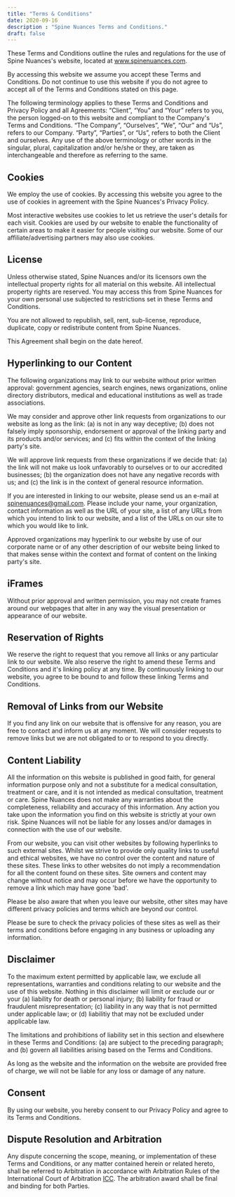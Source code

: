 ```yaml
---
title: "Terms & Conditions"
date: 2020-09-16
description : "Spine Nuances Terms and Conditions."
draft: false
---
```


These Terms and Conditions outline the rules and regulations for the use of Spine Nuances's website, located at www.spinenuances.com.

By accessing this website we assume you accept these Terms and Conditions. Do not continue to use this website if you do not agree to accept all of the Terms and Conditions stated on this page.

The following terminology applies to these Terms and Conditions and Privacy Policy and all Agreements: 
“Client”, “You” and “Your” refers to you, the person logged-on to this website and compliant to the Company's Terms and Conditions. 
“The Company”, “Ourselves”, “We”, “Our” and “Us”, refers to our Company. “Party”, “Parties”, or “Us”, refers to both the Client and ourselves. 
Any use of the above terminology or other words in the singular, plural, capitalization and/or he/she or they, are taken as interchangeable and therefore as referring to the same.

## Cookies
We employ the use of cookies. By accessing this website you agree to the use of cookies in agreement with the Spine Nuances's Privacy Policy.

Most interactive websites use cookies to let us retrieve the user's details for each visit. Cookies are used by our website to enable the functionality of certain areas to make it easier for people visiting our website. 
Some of our affiliate/advertising partners may also use cookies.

## License
Unless otherwise stated, Spine Nuances and/or its licensors own the intellectual property rights for all material on this website.
All intellectual property rights are reserved. You may access this from Spine Nuances for your own personal use subjected to restrictions set in these Terms and Conditions.

You are not allowed to republish, sell, rent, sub-license, reproduce, duplicate, copy or redistribute content from Spine Nuances.

This Agreement shall begin on the date hereof.

## Hyperlinking to our Content
The following organizations may link to our website without prior written approval: government agencies, search engines, news organizations, online directory distributors, medical and educational institutions as well as trade associations.

We may consider and approve other link requests from organizations to our website as long as the link: (a) is not in any way deceptive; 
(b) does not falsely imply sponsorship, endorsement or approval of the linking party and its products and/or services; and (c) fits within the context of the linking party's site.

We will approve link requests from these organizations if we decide that: (a) the link will not make us look unfavorably to ourselves or to our accredited businesses; 
(b) the organization does not have any negative records with us; and (c) the link is in the context of general resource information.

If you are interested in linking to our website, please send us an e-mail at spinenuances@gmail.com. Please include your name, your organization, contact information as well as the URL of your site, 
a list of any URLs from which you intend to link to our website, and a list of the URLs on our site to which you would like to link.

Approved organizations may hyperlink to our website by use of our corporate name or of any other description of our website being linked to that makes sense within the context and format of content on the linking party's site.

## iFrames
Without prior approval and written permission, you may not create frames around our webpages that alter in any way the visual presentation or appearance of our website.

## Reservation of Rights
We reserve the right to request that you remove all links or any particular link to our website. 
We also reserve the right to amend these Terms and Conditions and it's linking policy at any time. 
By continuously linking to our website, you agree to be bound to and follow these linking Terms and Conditions.

## Removal of Links from our Website
If you find any link on our website that is offensive for any reason, you are free to contact and inform us at any moment. 
We will consider requests to remove links but we are not obligated to or to respond to you directly.

## Content Liability
All the information on this website is published in good faith, for general information purpose only and not a substitute for a medical consultation, treatment or care, and it is not intended as medical consultation, treatment or care.
Spine Nuances does not make any warranties about the completeness, reliability and accuracy of this information. Any action you take upon the information you find on this website
is strictly at your own risk. Spine Nuances will not be liable for any losses and/or damages in connection with the use of our website.

From our website, you can visit other websites by following hyperlinks to such external sites. 
Whilst we strive to provide only quality links to useful and ethical websites, we have no control over the content and nature of these sites. 
These links to other websites do not imply a recommendation for all the content found on these sites. 
Site owners and content may change without notice and may occur before we have the opportunity to remove a link which may have gone 'bad'.

Please be also aware that when you leave our website, other sites may have different privacy policies and terms which are beyond our control.

Please be sure to check the privacy policies of these sites as well as their terms and conditions before engaging in any business or uploading any information.

## Disclaimer
To the maximum extent permitted by applicable law, we exclude all representations, warranties and conditions relating to our website and the use of this website. 
Nothing in this disclaimer will limit or exclude our or your (a) liability for death or personal injury; (b) liability for fraud or fraudulent misrepresentation; 
(c) liability in any way that is not permitted under applicable law; or (d) liabilitiy that may not be excluded under applicable law.

The limitations and prohibitions of liability set in this section and elsewhere in these Terms and Conditions: 
(a) are subject to the preceding paragraph; and (b) govern all liabilities arising based on the Terms and Conditions.

As long as the website and the information on the website are provided free of charge, we will not be liable for any loss or damage of any nature.

## Consent
By using our website, you hereby consent to our Privacy Policy and agree to its Terms and Conditions.

## Dispute Resolution and Arbitration
Any dispute concerning the scope, meaning, or implementation of these Terms and Conditions, or any matter contained herein or related hereto, 
shall be referred to Arbitration in accordance with Arbitration Rules of the International Court of Arbitration [ICC](https://iccwbo.org/dispute-resolution-services/icc-international-court-arbitration). 
The arbitration award shall be final and binding for both Parties.


